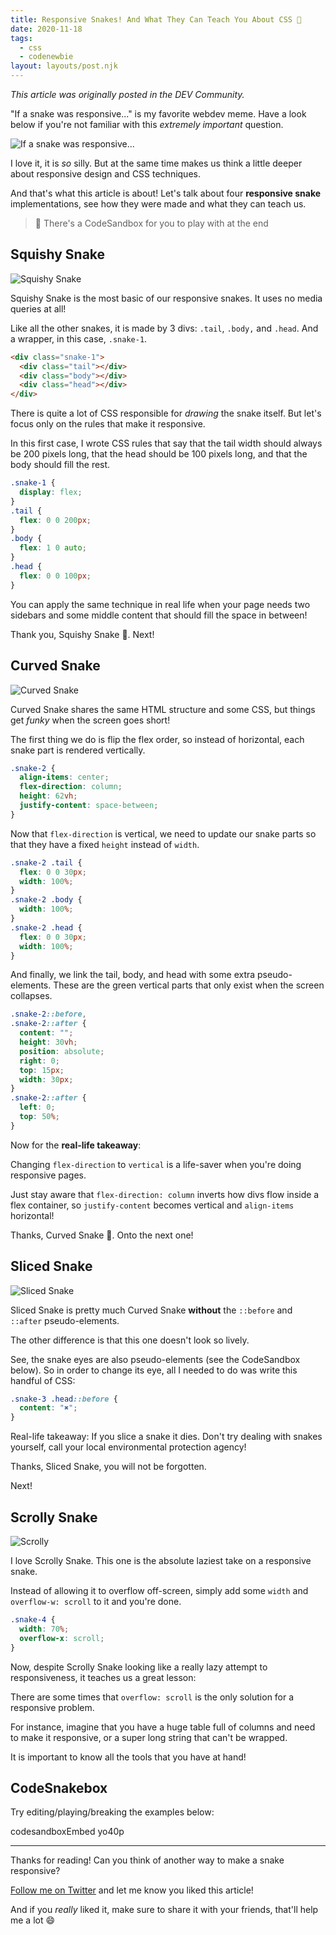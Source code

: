```yaml
---
title: Responsive Snakes! And What They Can Teach You About CSS 🐍
date: 2020-11-18
tags:
  - css
  - codenewbie
layout: layouts/post.njk
---
```


_This article was originally posted in the DEV Community._

"If a snake was responsive..." is my favorite webdev meme. Have a look below if you're not familiar with this _extremely important_ question.

![If a snake was responsive...](https://dev-to-uploads.s3.amazonaws.com/i/9cszx8chv7k5yhz4bvql.png)

I love it, it is _so_ silly. But at the same time makes us think a little deeper about responsive design and CSS techniques.

And that's what this article is about! Let's talk about four **responsive snake** implementations, see how they were made and what they can teach us.

> 🚨 There's a CodeSandbox for you to play with at the end

## Squishy Snake

![Squishy Snake](https://dev-to-uploads.s3.amazonaws.com/i/ot4cfhazr84l31nvdofc.gif)

Squishy Snake is the most basic of our responsive snakes. It uses no media queries at all!

Like all the other snakes, it is made by 3 divs: `.tail`, `.body,` and `.head`. And a wrapper, in this case, `.snake-1`.

```html
<div class="snake-1">
  <div class="tail"></div>
  <div class="body"></div>
  <div class="head"></div>
</div>
```

There is quite a lot of CSS responsible for _drawing_ the snake itself. But let's focus only on the rules that make it responsive.

In this first case, I wrote CSS rules that say that the tail width should always be 200 pixels long, that the head should be 100 pixels long, and that the body should fill the rest.

```css
.snake-1 {
  display: flex;
}
.tail {
  flex: 0 0 200px;
}
.body {
  flex: 1 0 auto;
}
.head {
  flex: 0 0 100px;
}
```

You can apply the same technique in real life when your page needs two sidebars and some middle content that should fill the space in between!

Thank you, Squishy Snake 🐍. Next!

## Curved Snake

![Curved Snake](https://dev-to-uploads.s3.amazonaws.com/i/ojgrji9jrd1vvi5ywd1a.gif)

Curved Snake shares the same HTML structure and some CSS, but things get _funky_ when the screen goes short!

The first thing we do is flip the flex order, so instead of horizontal, each snake part is rendered vertically.

```css
.snake-2 {
  align-items: center;
  flex-direction: column;
  height: 62vh;
  justify-content: space-between;
}
```

Now that `flex-direction` is vertical, we need to update our snake parts so that they have a fixed `height` instead of `width`.

```css
.snake-2 .tail {
  flex: 0 0 30px;
  width: 100%;
}
.snake-2 .body {
  width: 100%;
}
.snake-2 .head {
  flex: 0 0 30px;
  width: 100%;
}
```

And finally, we link the tail, body, and head with some extra pseudo-elements. These are the green vertical parts that only exist when the screen collapses.

```css
.snake-2::before,
.snake-2::after {
  content: "";
  height: 30vh;
  position: absolute;
  right: 0;
  top: 15px;
  width: 30px;
}
.snake-2::after {
  left: 0;
  top: 50%;
}
```

Now for the **real-life takeaway**:

Changing `flex-direction` to `vertical` is a life-saver when you're doing responsive pages.

Just stay aware that `flex-direction: column` inverts how divs flow inside a flex container, so `justify-content` becomes vertical and `align-items` horizontal!

Thanks, Curved Snake 🐍. Onto the next one!

## Sliced Snake

![Sliced Snake](https://dev-to-uploads.s3.amazonaws.com/i/k9tpe7f6ta8dpbnvby86.gif)

Sliced Snake is pretty much Curved Snake **without** the `::before` and `::after` pseudo-elements.

The other difference is that this one doesn't look so lively.

See, the snake eyes are also pseudo-elements (see the CodeSandbox below). So in order to change its eye, all I needed to do was write this handful of CSS:

```css
.snake-3 .head::before {
  content: "✖";
}
```

Real-life takeaway: If you slice a snake it dies. Don't try dealing with snakes yourself, call your local environmental protection agency!

Thanks, Sliced Snake, you will not be forgotten.

Next!

## Scrolly Snake

![Scrolly](https://dev-to-uploads.s3.amazonaws.com/i/6yag645mn094nneocyd5.gif)

I love Scrolly Snake. This one is the absolute laziest take on a responsive snake.

Instead of allowing it to overflow off-screen, simply add some `width` and `overflow-w: scroll` to it and you're done.

```css
.snake-4 {
  width: 70%;
  overflow-x: scroll;
}
```

Now, despite Scrolly Snake looking like a really lazy attempt to responsiveness, it teaches us a great lesson:

There are some times that `overflow: scroll` is the only solution for a responsive problem.

For instance, imagine that you have a huge table full of columns and need to make it responsive, or a super long string that can't be wrapped.

It is important to know all the tools that you have at hand!

## CodeSnakebox

Try editing/playing/breaking the examples below:

codesandboxEmbed yo40p

---

Thanks for reading! Can you think of another way to make a snake responsive?

[Follow me on Twitter](https://twitter.com/paladini_dev) and let me know you liked this article!

And if you _really_ liked it, make sure to share it with your friends, that'll help me a lot 😄

